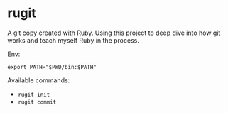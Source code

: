 # rugit

A git copy created with Ruby. Using this project to deep dive into how git works and teach myself Ruby in the process.

Env:

```shell
export PATH="$PWD/bin:$PATH"
```

Available commands:

- `rugit init`
- `rugit commit`
